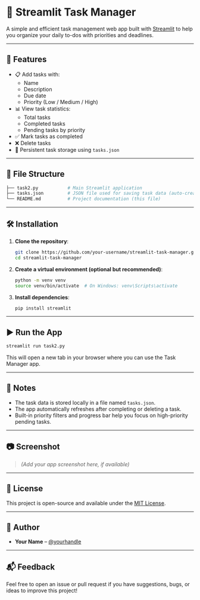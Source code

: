 
# 📝 Streamlit Task Manager

A simple and efficient task management web app built with [Streamlit](https://streamlit.io/) to help you organize your daily to-dos with priorities and deadlines.

---

## 🚀 Features

- 📋 Add tasks with:
  - Name
  - Description
  - Due date
  - Priority (Low / Medium / High)
- 📊 View task statistics:
  - Total tasks
  - Completed tasks
  - Pending tasks by priority
- ✅ Mark tasks as completed
- ❌ Delete tasks
- 💾 Persistent task storage using `tasks.json`

---

## 📂 File Structure

```bash
├── task2.py           # Main Streamlit application
├── tasks.json         # JSON file used for saving task data (auto-created)
└── README.md          # Project documentation (this file)
```

---

## 🛠️ Installation

1. **Clone the repository**:
   ```bash
   git clone https://github.com/your-username/streamlit-task-manager.git
   cd streamlit-task-manager
   ```

2. **Create a virtual environment (optional but recommended)**:
   ```bash
   python -m venv venv
   source venv/bin/activate  # On Windows: venv\Scripts\activate
   ```

3. **Install dependencies**:
   ```bash
   pip install streamlit
   ```

---

## ▶️ Run the App

```bash
streamlit run task2.py
```

This will open a new tab in your browser where you can use the Task Manager app.

---

## 📌 Notes

- The task data is stored locally in a file named `tasks.json`.
- The app automatically refreshes after completing or deleting a task.
- Built-in priority filters and progress bar help you focus on high-priority pending tasks.

---

## 📷 Screenshot

> *(Add your app screenshot here, if available)*

---

## 🧾 License

This project is open-source and available under the [MIT License](LICENSE).

---

## 👤 Author

- **Your Name** – [@yourhandle](https://github.com/your-username)

---

## 📬 Feedback

Feel free to open an issue or pull request if you have suggestions, bugs, or ideas to improve this project!
